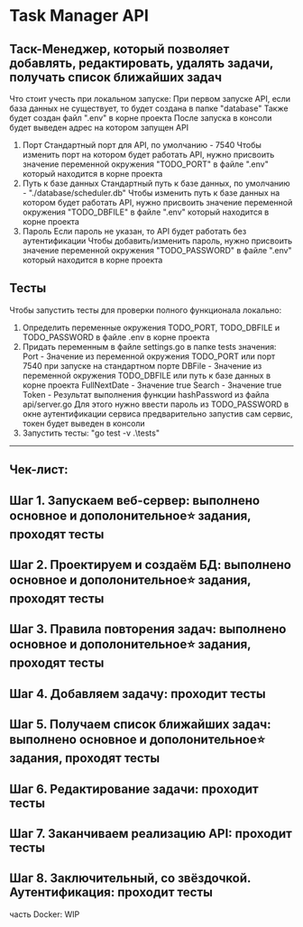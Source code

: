 Task Manager API
=================================
Таск-Менеджер, который позволяет добавлять, редактировать, удалять задачи, получать список ближайших задач
---------------------------------
Что стоит учесть при локальном запуске:
При первом запуске API, если база данных не существует, то будет создана в папке "database"
Также будет создан файл ".env" в корне проекта
После запуска в консоли будет выведен адрес на котором запущен API
1. Порт
Стандартный порт для API, по умолчанию - 7540
Чтобы изменить порт на котором будет работать API, нужно присвоить значение переменной окружения "TODO_PORT" в файле ".env" который находится в корне проекта
2. Путь к базе данных
Стандартный путь к базе данных, по умолчанию - "./database/scheduler.db"
Чтобы изменить путь к базе данных на котором будет работать API, нужно присвоить значение переменной окружения "TODO_DBFILE" в файле ".env" который находится в корне проекта
3. Пароль
Если пароль не указан, то API будет работать без аутентификации
Чтобы добавить/изменить пароль, нужно присвоить значение переменной окружения "TODO_PASSWORD" в файле ".env" который находится в корне проекта

Тесты
---------------------------------
Чтобы запустить тесты для проверки полного функционала локально:
1. Определить переменные окружения TODO_PORT, TODO_DBFILE и TODO_PASSWORD в файле .env в корне проекта
2. Придать переменным в файле settings.go в папке tests значения:
   Port - Значение из переменной окружения TODO_PORT или порт 7540 при запуске на стандартном порте
   DBFile - Значение из переменной окружения TODO_DBFILE или путь к базе данных в корне проекта
   FullNextDate - Значение true
   Search - Значение true 
   Token - Результат выполнения функции hashPassword из файла api/server.go 
   Для этого нужно ввести пароль из TODO_PASSWORD в окне аутентификации сервиса предварительно запустив сам сервис, токен будет выведен в консоли
3. Запустить тесты: "go test -v .\tests\"
---------------------------------
Чек-лист:
---------------------------------
Шаг 1. Запускаем веб-сервер: выполнено основное и дополонительное⭐ задания, проходят тесты
---------------------------------
Шаг 2. Проектируем и создаём БД: выполнено основное и дополонительное⭐ задания, проходят тесты
---------------------------------
Шаг 3. Правила повторения задач: выполнено основное и дополонительное⭐ задания, проходят тесты
---------------------------------
Шаг 4. Добавляем задачу: проходит тесты 
---------------------------------
Шаг 5. Получаем список ближайших задач: выполнено основное и дополонительное⭐ задания, проходят тесты 
---------------------------------
Шаг 6. Редактирование задачи: проходит тесты
---------------------------------
Шаг 7. Заканчиваем реализацию API: проходит тесты 
---------------------------------
Шаг 8. Заключительный, со звёздочкой. Аутентификация: проходит тесты
---------------------------------
часть Docker: WIP

